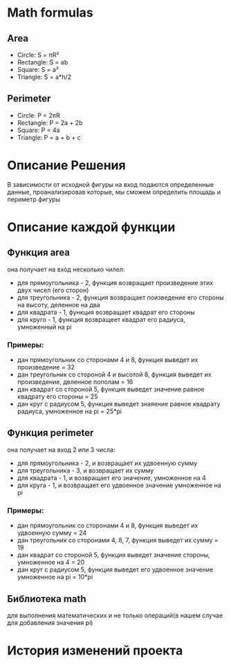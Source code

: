 # Math formulas
## Area
- Circle: S = πR²
- Rectangle: S = ab
- Square: S = a²
- Triangle: S = a*h/2

## Perimeter
- Circle: P = 2πR
- Rectangle: P = 2a + 2b
- Square: P = 4a
- Triangle: P = a + b + c

# Описание Решения
В зависимости от исходной фигуры на вход подаются определенные данные, проанализировав которые, мы сможем определить площадь и периметр фигуры 

# Описание каждой функции
## Функция area 
она получает на вход несколько чилел:
- для прямоугольника - 2, функция возвращает произведение этих двух чисел (его сторон)
- для треугольника - 2, функция возвращает поизведение его стороны на высоту, деленное на два
- для квадрата - 1, функция возвращает квадрат его стороны
- для круго - 1, функция возвращеет квадрат его радиуса, умноженный на pi
### Примеры:
- дан прямоугольник со сторонами 4 и 8, функция выведет их произведение = 32
- дан треугольник со стороной 4 и высотой 8, функция выведет их произведение, деленное пополам = 16
- дан квадрат со стороной 5, функция выведет значение равное квадрату его стороны = 25
- дан круг с радиусом 5, функция выведет знаяение равное квадрату радиуса, умноженное на pi = 25*pi

## Функция perimeter
она получает на вход 2 или 3 числа:
- для прямоугольника - 2, и возвращает их удвоенную сумму
- для треугольника - 3, и возвращает их сумму
- для квадрата - 1, и возвращает его значение, умноженное на 4
- для круга - 1, и возвращает его удвоенное значение умноженное на pi
### Примеры:
- дан прямоугольник со сторонами 4 и 8, функция выведет их удвоенную сумму = 24
- дан треугольник со сторонами 4, 8, 7, функция выведет их сумму = 19
- дан квадрат со стороной 5, функция выведет значение стороны, умноженное на 4 = 20
- дан круг с радиусом 5, функция выведет его удвоенное значение умноженное на pi = 10*pi

## Библиотека math
для выполнения математических и не только операций(в нашем случае для добавления значения pi)


# История изменений проекта
